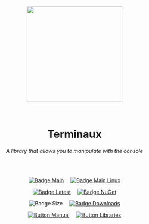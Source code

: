 
<div align = center>

<br>
<br>
    
<img
  src = 'https://cdn.jsdelivr.net/gh/Aptivi/Terminaux@main/Terminaux/OfficialAppIcon-Terminaux-512.png'
  width = 256
  align = center
/>

<br>

# Terminaux
    
*A library that allows you to manipulate with the console*

<br>
<br>

[![Badge Main]][Main]   
[![Badge Main Linux]][Main Linux]

[![Badge Latest]][Latest]   
[![Badge NuGet]][NuGet]

![Badge Size]   
[![Badge Downloads]][Releases]

[![Button Manual]][Manual]   
[![Button Libraries]][Libraries]

</div>
    
<br>

</div>


<!----------------------------------------------------------------------------->

[Releases]: https://github.com/Aptivi/Terminaux/releases
[Latest]: https://github.com/Aptivi/Terminaux/releases/latest
[NuGet]: https://www.nuget.org/packages/Terminaux/

[Main]: https://github.com/Aptivi/Terminaux/actions/workflows/build-win.yml
[Main Linux]: https://github.com/Aptivi/Terminaux/actions/workflows/build-linux.yml

[Libraries]: https://aptivi.gitbook.io/terminaux-manual/project-dependencies
[Manual]: https://aptivi.gitbook.io/terminaux-manual/

<!----------------------------------[ Badges ]--------------------------------->

[Badge Downloads]: https://img.shields.io/github/downloads/Aptivi/Terminaux/total?color=217346&label=Downloads&style=for-the-badge&logoColor=white&logo=DocuSign&labelColor=2d9d5f
[Badge Latest]: https://img.shields.io/github/v/release/Aptivi/Terminaux?color=212121&include_prereleases&label=github&style=for-the-badge&logoColor=white&logo=AzureArtifacts&labelColor=303030
[Badge NuGet]: https://img.shields.io/nuget/vpre/Terminaux?color=012f52&style=for-the-badge&logoColor=white&logo=NuGet&labelColor=004880
[Badge Size]: https://img.shields.io/github/repo-size/Aptivi/Terminaux?color=bb4a28&label=size&logoColor=white&style=for-the-badge&logo=GoogleAnalytics&labelColor=E85C33

[Badge Main]: https://github.com/Aptivi/Terminaux/actions/workflows/build-win.yml/badge.svg
[Badge Main Linux]: https://github.com/Aptivi/Terminaux/actions/workflows/build-linux.yml/badge.svg


<!---------------------------------[ Buttons ]--------------------------------->

[Button Libraries]: https://img.shields.io/badge/Libraries-EA8220?style=for-the-badge&logoColor=white&logo=AzureArtifacts
[Button Manual]: https://img.shields.io/badge/Docs-blueviolet?style=for-the-badge&logoColor=white&logo=GitBook
